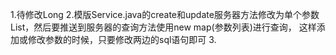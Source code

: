 1.待修改<entry key="java_typemapping.java.math.BigDecimal">Long</entry>
2.模版Service.java的create和update服务器方法修改为单个参数List，然后要推送到服务器的查询方法使用new map(参数列表)进行查询，
    这样添加或修改参数的时候，只要修改两边的sql语句即可
3.